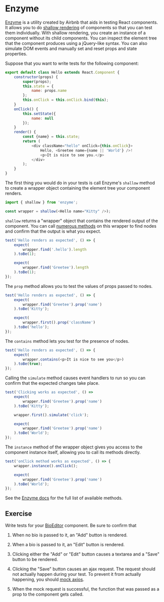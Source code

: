 # Enzyme

[Enzyme](https://airbnb.io/enzyme/) is a utility created by Airbnb that aids in testing React components. It allows you to do [shallow rendering](https://airbnb.io/enzyme/docs/api/shallow.html) of components so that you can test them individually. With shallow rendering, you create an instance of a component without its child components. You can inspect the element tree that the component produces using a jQuery-like syntax. You can also simulate DOM events and manually set and reset props and state properties.

Suppose that you want to write tests for the following component:

```js
export default class Hello extends React.Component {
    constructor(props) {
        super(props);
        this.state = {
            name: props.name
        };
        this.onClick = this.onClick.bind(this);
    }
    onClick() {
        this.setState({
            name: null
        });
    }
    render() {
        const {name} = this.state;
        return (
            <div className="hello" onClick={this.onClick}>
                Hello, <Greetee name={name || 'World'} />!
                <p>It is nice to see you.</p>
            </div>
        );
    }
}
```

The first thing you would do in your tests is call Enzyme's `shallow` method to create a wrapper object containing the element tree your component renders.

```js
import { shallow } from 'enzyme';

const wrapper = shallow(<Hello name="Kitty" />);
```

`shallow` returns a "wrapper" object that contains the rendered output of the component. You can call [numerous methods](https://airbnb.io/enzyme/docs/api/shallow.html) on this wrapper to find nodes and confirm that the output is what you expect.

```js
test('Hello renders as expected', () => {
    expect(
        wrapper.find('.hello').length
    ).toBe(1);

    expect(
        wrapper.find('Greetee').length
    ).toBe(1);
});
```

The `prop` method allows you to test the values of props passed to nodes.

```js
test('Hello renders as expected', () => {
    expect(
        wrapper.find('Greetee').prop('name')
    ).toBe('Kitty');

    expect(
        wrapper.first().prop('className')
    ).toBe('hello');
});
```

The `contains` method lets you test for the presence of nodes.

```js
test('Hello renders as expected', () => {
    expect(
        wrapper.contains(<p>It is nice to see you</p>)
    ).toBe(true);
});
```

Calling the `simulate` method causes event handlers to run so you can confirm that the expected changes take place.

```js
test('Clicking works as expected', () =>
    expect(
        wrapper.find('Greetee').prop('name')
    ).toBe('Kitty');

    wrapper.first().simulate('click');

    expect(
        wrapper.find('Greetee').prop('name')
    ).toBe('World');
});
```

The `instance` method of the wrapper object gives you access to the component instance itself, allowing you to call its methods directly.

```js
test('onClick method works as expected', () => {
    wrapper.instance().onClick();

    expect(
        wrapper.find('Greetee').prop('name')
    ).toBe('World');
});
```

See the [Enzyme docs](https://airbnb.io/enzyme/docs/api/shallow.html) for the full list of available methods.

## Exercise

Write tests for your [BioEditor](../social_network4#2-bioeditor) component. Be sure to confirm that

1. When no bio is passed to it, an "Add" button is rendered.

2. When a bio is passed to it, an "Edit" button is rendered.

3. Clicking either the "Add" or "Edit" button causes a textarea and a "Save" button to be rendered.

4. Clicking the "Save" button causes an ajax request. The request should not actually happen during your test. To prevent it from actually happening, you should [mock axios](../jest#mocking-dependencies).

5. When the mock request is successful, the function that was passed as a prop to the component gets called.
